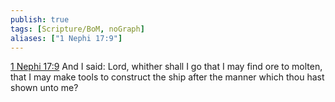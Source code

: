 ```yaml
---
publish: true
tags: [Scripture/BoM, noGraph]
aliases: ["1 Nephi 17:9"]
---
```

[1 Nephi 17:9](https://churchofjesuschrist.org/study/scriptures/bofm/1-ne/17?lang=eng&id=p9#p9) And I said: Lord, whither shall I go that I may find ore to molten, that I may make tools to construct the ship after the manner which thou hast shown unto me?
